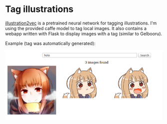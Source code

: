 # Tag illustrations

[illustration2vec](http://illustration2vec.net) is a pretrained neural network for tagging illustrations. I'm using the provided caffe model to tag local images. It also contains a webapp written with Flask to display images with a tag (similar to Gelbooru).

Example (tag was automatically generated):

![Searching for 'holo' from the tags](examples/examplepic.png?raw=true "i2v correctly tags these images")
